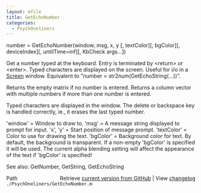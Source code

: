 ```yaml
---
layout: mfile
title: GetEchoNumber
categories:
  - PsychOneliners
---
```


number = GetEchoNumber\(window, msg, x, y \[, textColor\]\[, bgColor\]\[, deviceIndex\]\[, untilTime=inf\]\[, KbCheck args...\]\)

Get a number typed at the keyboard. Entry is terminated by <return\> or
<enter\>. Typed characters are displayed on the screen. Useful for i/o in
a [Screen](/docs/Screen) window. Equivalent to "number = str2num\(GetEchoString\(...\)\)".

Returns the empty matrix if no number is entered. Returns a column vector
with multiple numbers if more than one number is entered.

Typed characters are displayed in the window. The delete or backspace key
is handled correctly, ie., it erases the last typed number.

'window' = Window to draw to. 'msg' = A message string displayed to
prompt for input. 'x', 'y' = Start position of message prompt.
'textColor' = Color to use for drawing the text. 'bgColor' = Background
color for text. By default, the background is transparent. If a non\-empty
'bgColor' is specified it will be used. The current alpha blending
setting will affect the appearance of the text if 'bgColor' is specified\!

See also: GetNumber, GetString, GetEchoString


<div class="code_header" style="text-align:right;">
  <span style="float:left;">Path&nbsp;&nbsp;</span> <span class="counter">Retrieve <a href=
  "https://raw.github.com/Psychtoolbox-3/Psychtoolbox-3/beta/./PsychOneliners/GetEchoNumber.m">current version from GitHub</a> | View <a href=
  "https://github.com/Psychtoolbox-3/Psychtoolbox-3/commits/beta/./PsychOneliners/GetEchoNumber.m">changelog</a></span>
</div>
<div class="code">
  <code>./PsychOneliners/GetEchoNumber.m</code>
</div>
